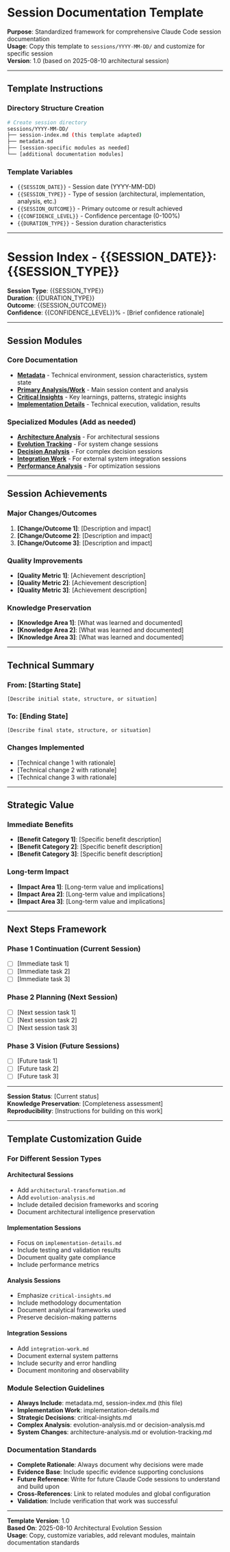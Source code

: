 # Session Documentation Template

**Purpose**: Standardized framework for comprehensive Claude Code session documentation  
**Usage**: Copy this template to `sessions/YYYY-MM-DD/` and customize for specific session  
**Version**: 1.0 (based on 2025-08-10 architectural session)  

---

## Template Instructions

### Directory Structure Creation

```bash
# Create session directory
sessions/YYYY-MM-DD/
├── session-index.md (this template adapted)
├── metadata.md
├── [session-specific modules as needed]
└── [additional documentation modules]
```

### Template Variables

- `{{SESSION_DATE}}` - Session date (YYYY-MM-DD)
- `{{SESSION_TYPE}}` - Type of session (architectural, implementation, analysis, etc.)
- `{{SESSION_OUTCOME}}` - Primary outcome or result achieved
- `{{CONFIDENCE_LEVEL}}` - Confidence percentage (0-100%)
- `{{DURATION_TYPE}}` - Session duration characteristics

---

# Session Index - {{SESSION_DATE}}: {{SESSION_TYPE}}

**Session Type**: {{SESSION_TYPE}}  
**Duration**: {{DURATION_TYPE}}  
**Outcome**: {{SESSION_OUTCOME}}  
**Confidence**: {{CONFIDENCE_LEVEL}}% - [Brief confidence rationale]  

---

## Session Modules

### Core Documentation

- **[Metadata](./metadata.md)** - Technical environment, session characteristics, system state
- **[Primary Analysis/Work](./primary-work.md)** - Main session content and analysis
- **[Critical Insights](./critical-insights.md)** - Key learnings, patterns, strategic insights
- **[Implementation Details](./implementation-details.md)** - Technical execution, validation, results

### Specialized Modules (Add as needed)

- **[Architecture Analysis](./architecture-analysis.md)** - For architectural sessions
- **[Evolution Tracking](./evolution-tracking.md)** - For system change sessions  
- **[Decision Analysis](./decision-analysis.md)** - For complex decision sessions
- **[Integration Work](./integration-work.md)** - For external system integration sessions
- **[Performance Analysis](./performance-analysis.md)** - For optimization sessions

---

## Session Achievements

### Major Changes/Outcomes

1. **[Change/Outcome 1]**: [Description and impact]
2. **[Change/Outcome 2]**: [Description and impact]  
3. **[Change/Outcome 3]**: [Description and impact]

### Quality Improvements

- **[Quality Metric 1]**: [Achievement description]
- **[Quality Metric 2]**: [Achievement description]
- **[Quality Metric 3]**: [Achievement description]

### Knowledge Preservation

- **[Knowledge Area 1]**: [What was learned and documented]
- **[Knowledge Area 2]**: [What was learned and documented]
- **[Knowledge Area 3]**: [What was learned and documented]

---

## Technical Summary

### From: [Starting State]

```
[Describe initial state, structure, or situation]
```

### To: [Ending State]  

```
[Describe final state, structure, or situation]
```

### Changes Implemented

- [Technical change 1 with rationale]
- [Technical change 2 with rationale]
- [Technical change 3 with rationale]

---

## Strategic Value

### Immediate Benefits

- **[Benefit Category 1]**: [Specific benefit description]
- **[Benefit Category 2]**: [Specific benefit description]
- **[Benefit Category 3]**: [Specific benefit description]

### Long-term Impact

- **[Impact Area 1]**: [Long-term value and implications]
- **[Impact Area 2]**: [Long-term value and implications]
- **[Impact Area 3]**: [Long-term value and implications]

---

## Next Steps Framework

### Phase 1 Continuation (Current Session)

- [ ] [Immediate task 1]
- [ ] [Immediate task 2]
- [ ] [Immediate task 3]

### Phase 2 Planning (Next Session)

- [ ] [Next session task 1]
- [ ] [Next session task 2]  
- [ ] [Next session task 3]

### Phase 3 Vision (Future Sessions)

- [ ] [Future task 1]
- [ ] [Future task 2]
- [ ] [Future task 3]

---

**Session Status**: [Current status]  
**Knowledge Preservation**: [Completeness assessment]  
**Reproducibility**: [Instructions for building on this work]

---

## Template Customization Guide

### For Different Session Types

#### Architectural Sessions

- Add `architectural-transformation.md`
- Add `evolution-analysis.md`
- Include detailed decision frameworks and scoring
- Document architectural intelligence preservation

#### Implementation Sessions

- Focus on `implementation-details.md`
- Include testing and validation results
- Document quality gate compliance
- Include performance metrics

#### Analysis Sessions

- Emphasize `critical-insights.md`
- Include methodology documentation
- Document analytical frameworks used
- Preserve decision-making patterns

#### Integration Sessions

- Add `integration-work.md`
- Document external system patterns
- Include security and error handling
- Document monitoring and observability

### Module Selection Guidelines

- **Always Include**: metadata.md, session-index.md (this file)
- **Implementation Work**: implementation-details.md
- **Strategic Decisions**: critical-insights.md  
- **Complex Analysis**: evolution-analysis.md or decision-analysis.md
- **System Changes**: architecture-analysis.md or evolution-tracking.md

### Documentation Standards

- **Complete Rationale**: Always document why decisions were made
- **Evidence Base**: Include specific evidence supporting conclusions
- **Future Reference**: Write for future Claude Code sessions to understand and build upon
- **Cross-References**: Link to related modules and global configuration
- **Validation**: Include verification that work was successful

---

**Template Version**: 1.0  
**Based On**: 2025-08-10 Architectural Evolution Session  
**Usage**: Copy, customize variables, add relevant modules, maintain documentation standards
